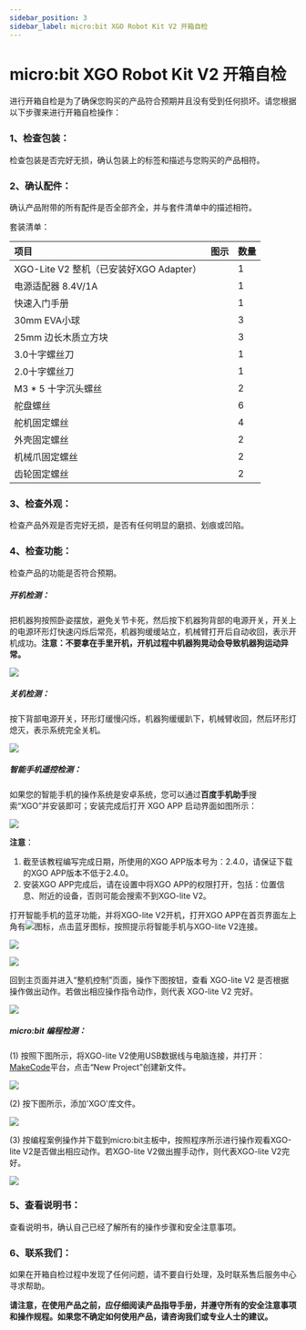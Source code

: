 ```yaml
---
sidebar_position: 3
sidebar_label: micro:bit XGO Robot Kit V2 开箱自检
---
```



# micro:bit XGO Robot Kit V2 开箱自检

进行开箱自检是为了确保您购买的产品符合预期并且没有受到任何损坏。请您根据以下步骤来进行开箱自检操作：

### 1、检查包装：

检查包装是否完好无损，确认包装上的标签和描述与您购买的产品相符。

### 2、确认配件：

确认产品附带的所有配件是否全部齐全，并与套件清单中的描述相符。

套装清单：

| 项目                                    | 图示 | 数量 |
| :-------------------------------------- | ---- | ---- |
| XGO-Lite V2 整机（已安装好XGO Adapter） |      | 1    |
| 电源适配器 8.4V/1A                      |      | 1    |
| 快速入门手册                            |      | 1    |
| 30mm EVA小球                            |      | 3    |
| 25mm 边长木质立方块                     |      | 3    |
| 3.0十字螺丝刀                           |      | 1    |
| 2.0十字螺丝刀                           |      | 1    |
| M3 * 5 十字沉头螺丝                     |      | 2    |
| 舵盘螺丝                                |      | 6    |
| 舵机固定螺丝                            |      | 4    |
| 外壳固定螺丝                            |      | 2    |
| 机械爪固定螺丝                          |      | 2    |
| 齿轮固定螺丝                            |      | 2    |

### 3、检查外观：

检查产品外观是否完好无损，是否有任何明显的磨损、划痕或凹陷。

### 4、检查功能：

检查产品的功能是否符合预期。

##### 开机检测：

把机器狗按照卧姿摆放，避免关节卡死，然后按下机器狗背部的电源开关，开关上的电源环形灯快速闪烁后常亮，机器狗缓缓站立，机械臂打开后自动收回，表示开机成功。**注意：不要拿在手里开机，开机过程中机器狗晃动会导致机器狗运动异常。**

![](./images/microbit-xgo-lite2-detection-01.gif)

##### 关机检测：

按下背部电源开关，环形灯缓慢闪烁，机器狗缓缓趴下，机械臂收回，然后环形灯熄灭，表示系统完全关机。

![](./images/microbit-xgo-lite2-detection-02.gif)

##### 智能手机遥控检测：

如果您的智能手机的操作系统是安卓系统，您可以通过**百度手机助手**搜索“XGO”并安装即可；安装完成后打开 XGO APP 启动界面如图所示：

![](.\images\microbit-xgo-lite-v2-app-1.png)

**注意**：

1. 截至该教程编写完成日期，所使用的XGO APP版本号为：2.4.0，请保证下载的XGO APP版本不低于2.4.0。
2. 安装XGO APP完成后，请在设置中将XGO APP的权限打开，包括：位置信息、附近的设备，否则可能会搜索不到XGO-lite V2。

打开智能手机的蓝牙功能，并将XGO-lite V2开机，打开XGO APP在首页界面左上角有![](.\images\microbit-xgo-lite-v2-app-2.png)图标，点击蓝牙图标，按照提示将智能手机与XGO-lite V2连接。

![](.\images\microbit-xgo-lite-v2-app-3.png)

![](.\images\microbit-xgo-lite-v2-app-4.png)



回到主页面并进入“整机控制”页面，操作下图按钮，查看 XGO-lite V2 是否根据操作做出动作。若做出相应操作指令动作，则代表 XGO-lite V2 完好。

![](.\images\microbit-xgo-lite-v2-app-5.png)



##### micro:bit 编程检测：

(1) 按照下图所示，将XGO-lite V2使用USB数据线与电脑连接，并打开：[MakeCode](https://makecode.microbit.org/#)平台，点击“New Project”创建新文件。

![](./images/microbit-xgo-lite2-examine-01.png)

(2) 按下图所示，添加'XGO'库文件。

![](./images/microbit-xgo-lite2-examine-02.png)

(3) 按编程案例操作并下载到micro:bit主板中，按照程序所示进行操作观看XGO-lite V2是否做出相应动作。若XGO-lite V2做出握手动作，则代表XGO-lite V2完好。

![](./images/microbit-xgo-lite2-examine-03.png)

### 5、查看说明书：

查看说明书，确认自己已经了解所有的操作步骤和安全注意事项。

### 6、联系我们：

如果在开箱自检过程中发现了任何问题，请不要自行处理，及时联系售后服务中心寻求帮助。



**请注意，在使用产品之前，应仔细阅读产品指导手册，并遵守所有的安全注意事项和操作规程。如果您不确定如何使用产品，请咨询我们或专业人士的建议。**
